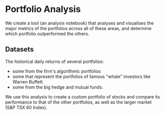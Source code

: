 # Portfolio Analysis

We create a tool (an analysis notebook) that analyses and visualises the major metrics of the portfolios across all of these areas, 
and determine which portfolio outperformed the others. 

## Datasets
The historical daily returns of several portfolios: 
- some from the firm's algorithmic portfolios 
- some that represent the portfolios of famous "whale" investors like Warren Buffett
- some from the big hedge and mutual funds. 


We use this analysis to create a custom portfolio of stocks and compare its performance to that 
of the other portfolios, as well as the larger market (S&P TSX 60 Index).

